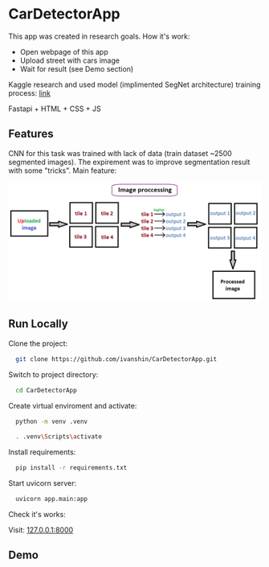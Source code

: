 
# CarDetectorApp

This app was created in research goals. How it's work:

 - Open webpage of this app 
 - Upload street with cars image
 - Wait for result (see Demo section)

Kaggle research and used model (implimented SegNet architecture) training process: [link](https://www.kaggle.com/code/ivanshingel/cars-segmentation-research)

Fastapi + HTML + CSS + JS


## Features

CNN for this task was trained with lack of data (train dataset ~2500 segmented images). The expirement was to improve segmentation result with some "tricks". Main feature:

![Image processing schema](https://github.com/ivanshin/CarDetectorApp/blob/master/webp/assets/img_proc_scheme.png)

## Run Locally

Clone the project:

```bash
  git clone https://github.com/ivanshin/CarDetectorApp.git
```

Switch to project directory:

```bash
  cd CarDetectorApp
```

Create virtual enviroment and activate:

```bash
  python -m venv .venv
```

```bash
  . .venv\Scripts\activate
```

Install requirements:

```bash
  pip install -r requirements.txt
```

Start uvicorn server:

```bash
  uvicorn app.main:app
```

Check it's works:

 Visit: [127.0.0.1:8000](http://127.0.0.1:8000)



## Demo


